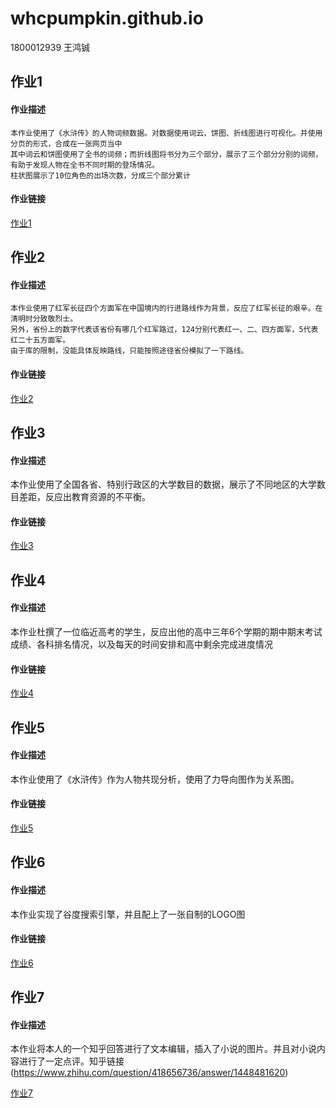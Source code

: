 # whcpumpkin.github.io
1800012939 王鸿铖
 ## 作业1
 #### 作业描述
    本作业使用了《水浒传》的人物词频数据。对数据使用词云、饼图、折线图进行可视化。并使用分页的形式，合成在一张网页当中
    其中词云和饼图使用了全书的词频；而折线图将书分为三个部分，展示了三个部分分别的词频，有助于发现人物在全书不同时期的登场情况。
    柱状图展示了10位角色的出场次数，分成三个部分累计
#### 作业链接
   [作业1](https://whcpumpkin.github.io/tab_base2.html)

## 作业2
#### 作业描述
    本作业使用了红军长征四个方面军在中国境内的行进路线作为背景，反应了红军长征的艰辛。在清明时分致敬烈士。
    另外，省份上的数字代表该省份有哪几个红军路过，124分别代表红一、二、四方面军，5代表红二十五方面军。
    由于库的限制，没能具体反映路线，只能按照途径省份模拟了一下路线。
#### 作业链接
   [作业2](https://whcpumpkin.github.io/geo_lines_background.html)

## 作业3
#### 作业描述
   本作业使用了全国各省、特别行政区的大学数目的数据，展示了不同地区的大学数目差距，反应出教育资源的不平衡。
#### 作业链接
   [作业3](https://whcpumpkin.github.io/map_unv_num.html)

## 作业4
#### 作业描述
   本作业杜撰了一位临近高考的学生，反应出他的高中三年6个学期的期中期末考试成绩、各科排名情况，以及每天的时间安排和高中剩余完成进度情况
#### 作业链接
   [作业4](https://whcpumpkin.github.io/page_draggable_layout.html)

## 作业5
#### 作业描述
   本作业使用了《水浒传》作为人物共现分析，使用了力导向图作为关系图。
#### 作业链接
   [作业5](https://whcpumpkin.github.io/关系图-水浒传.html)
   
## 作业6
#### 作业描述
   本作业实现了谷度搜索引擎，并且配上了一张自制的LOGO图
#### 作业链接
   [作业6](https://whcpumpkin.github.io/Googdu.html)
  
## 作业7
#### 作业描述
   本作业将本人的一个知乎回答进行了文本编辑，插入了小说的图片。并且对小说内容进行了一定点评。知乎链接(https://www.zhihu.com/question/418656736/answer/1448481620)
    
   [作业7](https://whcpumpkin.github.io/test2.html)  

